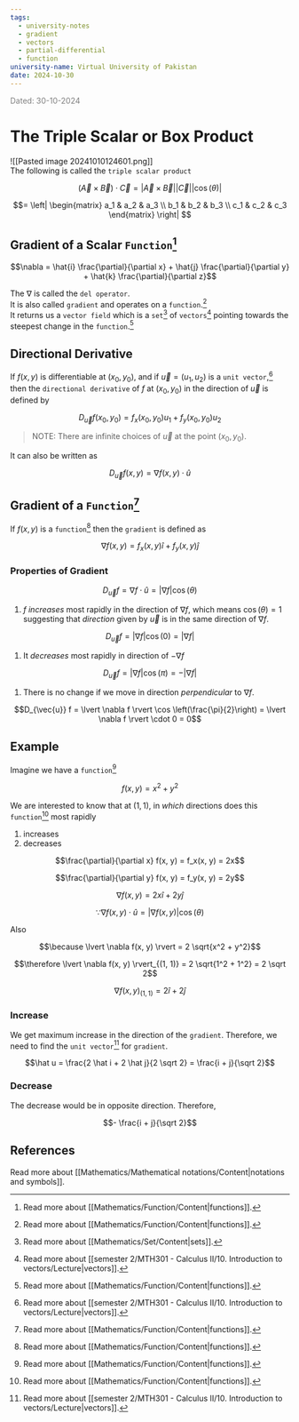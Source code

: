 ```yaml
---
tags:
  - university-notes
  - gradient
  - vectors
  - partial-differential
  - function
university-name: Virtual University of Pakistan
date: 2024-10-30
---
```


<span style="color: gray;">Dated: 30-10-2024</span>

# The Triple Scalar or Box Product

![[Pasted image 20241010124601.png]]  
The following is called the `triple scalar product`  

$$(\vec{A} \times \vec{B}) \cdot \vec{C} = \lvert \vec{A} \times \vec{B} \rvert \lvert \vec{C} \rvert \lvert \cos(\theta) \rvert$$

$$= 
\left|
\begin{matrix}
a_1 & a_2 & a_3 \\
b_1 & b_2 & b_3 \\
c_1 & c_2 & c_3 
\end{matrix}
\right|
$$

## Gradient of a Scalar `Function`[^1]

$$\nabla = \hat{i} \frac{\partial}{\partial x} + \hat{j} \frac{\partial}{\partial y} + \hat{k} \frac{\partial}{\partial z}$$

The $\nabla$ is called the `del operator`.  
It is also called `gradient` and operates on a `function`.[^1]  
It returns us a `vector field` which is a `set`[^2] of `vectors`[^3] pointing towards the steepest change in the `function`.[^1]

## Directional Derivative

If $f(x, y)$ is differentiable at $(x_0, y_0)$, and if $\vec{u} = (u_1, u_2)$ is a `unit vector`,[^3] then the `directional derivative` of $f$ at $(x_0, y_0)$ in the direction of $\vec{u}$ is defined by  

$$D_{\vec{u}} f(x_0, y_0) = f_x(x_0, y_0) u_1 + f_y(x_0, y_0) u_2$$

> NOTE: There are infinite choices of $\vec{u}$ at the point $(x_0, y_0)$.

It can also be written as  

$$D_{\vec{u}} f(x, y) = \nabla f(x, y) \cdot \hat{u}$$

## Gradient of a `Function`[^1]

If $f(x, y)$ is a `function`[^1] then the `gradient` is defined as  

$$\nabla f(x, y) = f_x(x, y) \hat{i} + f_y(x, y) \hat{j}$$

### Properties of Gradient

$$D_{\vec{u}} f = \nabla f \cdot \hat{u} = \lvert \nabla f \rvert \cos (\theta)$$

1. $f$ _increases_ most rapidly in the direction of $\nabla f$, which means $\cos(\theta) = 1$ suggesting that _direction_ given by $\vec{u}$ is in the same direction of $\nabla f$.  

$$D_{\vec{u}} f = \lvert \nabla f \rvert \cos (0) = \lvert \nabla f \rvert$$

1. It _decreases_ most rapidly in direction of $- \nabla f$  

$$D_{\vec{u}} f = \lvert \nabla f \rvert \cos (\pi) = - \lvert \nabla f \rvert$$

1. There is no change if we move in direction _perpendicular_ to $\nabla f$.  

$$D_{\vec{u}} f = \lvert \nabla f \rvert \cos \left(\frac{\pi}{2}\right) = \lvert \nabla f \rvert \cdot 0 = 0$$

## Example

Imagine we have a `function`[^1]  

$$f(x, y) = x^2 + y^2$$

We are interested to know that at $(1, 1)$, in _which_ directions does this `function`[^1] most rapidly

1. increases
2. decreases

$$\frac{\partial}{\partial x} f(x, y) = f_x(x, y) = 2x$$

$$\frac{\partial}{\partial y} f(x, y) = f_y(x, y) = 2y$$

$$\nabla f(x, y) = 2x \hat i + 2y \hat j$$

$$\because \nabla f(x, y) \cdot \hat u = \lvert \nabla f(x, y) \rvert \cos(\theta)$$

Also

$$\because \lvert \nabla f(x, y) \rvert = 2 \sqrt{x^2 + y^2}$$

$$\therefore \lvert \nabla f(x, y) \rvert_{(1, 1)} = 2 \sqrt{1^2 + 1^2} = 2 \sqrt 2$$

$$\nabla f(x, y)_{(1, 1)} = 2 \hat i + 2 \hat j$$

### Increase

We get maximum increase in the direction of the `gradient`. Therefore, we need to find the `unit vector`[^3] for `gradient`.  

$$\hat u = \frac{2 \hat i + 2 \hat j}{2 \sqrt 2} = \frac{i + j}{\sqrt 2}$$

### Decrease

The decrease would be in opposite direction. Therefore,  

$$- \frac{i + j}{\sqrt 2}$$

## References

Read more about [[Mathematics/Mathematical notations/Content|notations and symbols]].

[^1]: Read more about [[Mathematics/Function/Content|functions]].
[^2]: Read more about [[Mathematics/Set/Content|sets]].
[^3]: Read more about [[semester 2/MTH301 - Calculus II/10. Introduction to vectors/Lecture|vectors]].